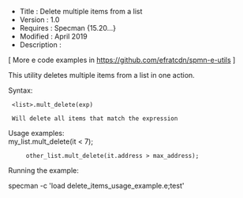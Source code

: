 * Title       : Delete multiple items from a list  
* Version     : 1.0
* Requires    : Specman {15.20...}
* Modified    : April 2019
* Description : 

[ More e code examples in https://github.com/efratcdn/spmn-e-utils ]


This utility deletes multiple items from a list in one action.


Syntax:

     <list>.mult_delete(exp)
   
     Will delete all items that match the expression
     

Usage examples:  
         my_list.mult_delete(it < 7);

         other_list.mult_delete(it.address > max_address);
  
  
Running the example:

  specman -c 'load delete_items_usage_example.e;test'

 
